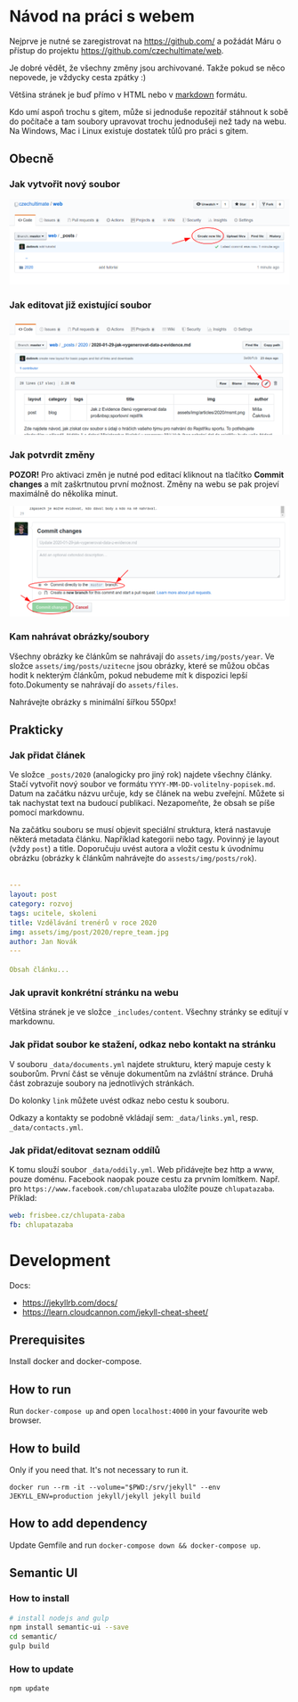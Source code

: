# Návod na práci s webem

Nejprve je nutné se zaregistrovat na https://github.com/ a požádát Máru o přístup do projektu https://github.com/czechultimate/web.

Je dobré vědět, že všechny změny jsou archivované. Takže pokud se něco nepovede, je vždycky cesta zpátky :)

Většina stránek je buď přímo v HTML nebo v [markdown](https://github.com/adam-p/markdown-here/wiki/Markdown-Cheatsheet) formátu.

Kdo umí aspoň trochu s gitem, může si jednoduše repozitář stáhnout k sobě do počítače a tam soubory upravovat trochu jednodušeji než tady na webu. Na Windows, Mac i Linux existuje dostatek tůlů pro práci s gitem.

## Obecně

### Jak vytvořit nový soubor

![](tutorial/new_file.png)

### Jak editovat již existující soubor

![](tutorial/edit_file.png)

### Jak potvrdit změny

**POZOR!** Pro aktivaci změn je nutné pod editací kliknout na tlačítko **Commit changes** a mít zaškrtnutou první možnost. Změny na webu se pak projeví maximálně do několika minut.

![](tutorial/commit.png)

### Kam nahrávat obrázky/soubory

Všechny obrázky ke článkům se nahrávají do `assets/img/posts/year`. Ve složce `assets/img/posts/uzitecne` jsou obrázky, které se můžou občas hodit k nekterým článkům, pokud nebudeme mít k dispozici lepší foto.Dokumenty se nahrávají do `assets/files`.

Nahrávejte obrázky s minimální šířkou 550px!

## Prakticky

### Jak přidat článek

Ve složce `_posts/2020` (analogicky pro jiný rok)  najdete všechny články. Stačí vytvořit nový soubor ve formátu `YYYY-MM-DD-volitelny-popisek.md`. Datum na začátku názvu určuje, kdy se článek na webu zveřejní. Můžete si tak nachystat text na budoucí publikaci. Nezapomeňte, že obsah se píše pomocí markdownu. 

Na začátku souboru se musí objevit speciální struktura, která nastavuje některá metadata článku. Například kategorii nebo tagy. Povinný je layout (vždy `post`) a title. Doporučuju uvést autora a vložit cestu k úvodnímu obrázku (obrázky k článkům nahrávejte do `assests/img/posts/rok`).

```yml

---
layout: post
category: rozvoj
tags: ucitele, skoleni
title: Vzdělávání trenérů v roce 2020
img: assets/img/post/2020/repre_team.jpg
author: Jan Novák
---

Obsah článku...
```

### Jak upravit konkrétní stránku na webu

Většina stránek je ve složce `_includes/content`. Všechny stránky se editují v markdownu.

### Jak přidat soubor ke stažení, odkaz nebo kontakt na stránku

V souboru `_data/documents.yml` najdete strukturu, který mapuje cesty k souborům. První část se věnuje dokumentům na zvláštní stránce. Druhá část zobrazuje soubory na jednotlivých stránkách.

Do kolonky `link` můžete uvést odkaz nebo cestu k souboru.

Odkazy a kontakty se podobně vkládají sem: `_data/links.yml`, resp. `_data/contacts.yml`.

### Jak přidat/editovat seznam oddílů

K tomu slouží soubor `_data/oddily.yml`. Web přidávejte bez http a www, pouze doménu. Facebook naopak pouze cestu za prvním lomítkem. Např. pro `https://www.facebook.com/chlupatazaba` uložíte pouze `chlupatazaba`. Příklad:

```yml
web: frisbee.cz/chlupata-zaba
fb: chlupatazaba
```

# Development

Docs:
- https://jekyllrb.com/docs/
- https://learn.cloudcannon.com/jekyll-cheat-sheet/

## Prerequisites

Install docker and docker-compose.

## How to run

Run `docker-compose up` and open `localhost:4000` in your favourite web browser.

## How to build

Only if you need that. It's not necessary to run it.

```
docker run --rm -it --volume="$PWD:/srv/jekyll" --env JEKYLL_ENV=production jekyll/jekyll jekyll build
```

## How to add dependency

Update Gemfile and run `docker-compose down && docker-compose up`.

## Semantic UI

### How to install

```bash
# install nodejs and gulp
npm install semantic-ui --save
cd semantic/
gulp build
```

### How to update

```bash
npm update
```
